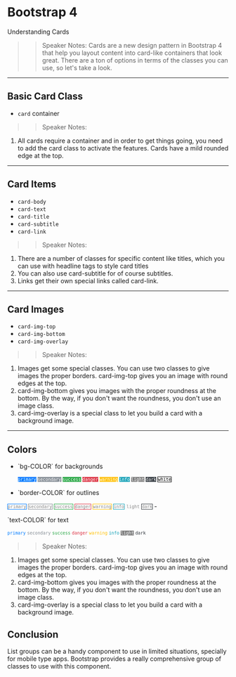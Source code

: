 <!-- .slide: data-state="title" -->
# Bootstrap 4
Understanding Cards

> > Speaker Notes:
Cards are a new design pattern in Bootstrap 4 that help you layout content into card-like containers that look great. There are a ton of options in terms of the classes you can use, so let's take a look.

---

<!-- .slide: data-state="hasicon" -->

## <i class="fa fa-list-alt"></i> Basic Card Class

- `card` container

> > Speaker Notes:
1. All cards require a container and in order to get things going, you need to add the card class to activate the features. Cards have a mild rounded edge at the top.

---

<!-- .slide: data-state="hasicon" -->

## <i class="fa fa-list-alt"></i> Card Items

- `card-body`
- `card-text`
- `card-title`
- `card-subtitle`
- `card-link`

> > Speaker Notes:
1. There are a number of classes for specific content like titles, which you can use with headline tags to style card titles
2. You can also use card-subtitle for of course subtitles.
3. Links get their own special links called card-link.

---

<!-- .slide: data-state="hasicon" -->

## <i class="fa fa-list-alt"></i> Card Images

- `card-img-top`
- `card-img-bottom`
- `card-img-overlay`

> > Speaker Notes:
1. Images get some special classes. You can use two classes to give images the proper borders. card-img-top gives you an image with round edges at the top.
2. card-img-bottom gives you images with the proper roundness at the bottom. By the way, if you don't want the roundness, you don't use an image class.
3. card-img-overlay is a special class to let you build a card with a background image.

---

<!-- .slide: data-state="hasicon" -->

## <i class="fa fa-list-alt"></i> Colors
- <p contenteditable>`bg-COLOR` for backgrounds</p>
  <small style="line-height: 120%; vertical-align: text-bottom;">
    <code style="background-color:#007bff; color: white;">primary</code>
    <code style="background-color:#868e96; color: white;">secondary</code>
    <code style="background-color:#28a745; color: white;">success</code>
    <code style="background-color:#dc3545; color: white;">danger</code>
    <code style="background-color:#ffc107; color: white;">warning</code>
    <code style="background-color:#17a2b8; color: white;">info</code>
    <code style="background-color:#f8f9fa; color: white; background-color:gray;">light</code>
    <code style="background-color:#343a40; color: white;">dark</code>
    <code style="background-color:#fff; border: 1px solid black; color: black;">white</code>
  </small>
- <p contenteditable>`border-COLOR` for outlines</p>
<small style="line-height: 120%; vertical-align: text-bottom;">
  <code style="background: transparent; border: 1px solid #007bff; color: #888;">primary</code>
  <code style="background: transparent; border: 1px solid #868e96; color: #888;">secondary</code>
  <code style="background: transparent; border: 1px solid #28a745; color: #888;">success</code>
  <code style="background: transparent; border: 1px solid #dc3545; color: #888;">danger</code>
  <code style="background: transparent; border: 1px solid #ffc107; color: #888;">warning</code>
  <code style="background: transparent; border: 1px solid #17a2b8; color: #888;">info</code>
  <code style="background: transparent; border: 1px solid #f8f9fa; color: #888;">light</code>
  <code style="background: transparent; border: 1px solid #343a40; color: #888;">dark</code>
</small>
- <p contenteditable>`text-COLOR` for text</p>
  <small style="line-height: 120%; vertical-align: text-bottom;">
    <code style="color:#007bff">primary</code>
    <code style="color:#868e96">secondary</code>
    <code style="color:#28a745">success</code>
    <code style="color:#dc3545">danger</code>
    <code style="color:#ffc107">warning</code>
    <code style="color:#17a2b8">info</code>
    <code style="color:#f8f9fa; background-color:gray;">light</code>
    <code style="color:#343a40">dark</code>
  </small>

> > Speaker Notes:
1. Images get some special classes. You can use two classes to give images the proper borders. card-img-top gives you an image with round edges at the top.
2. card-img-bottom gives you images with the proper roundness at the bottom. By the way, if you don't want the roundness, you don't use an image class.
3. card-img-overlay is a special class to let you build a card with a background image.


## Conclusion
List groups can be a handy component to use in limited situations, specially for mobile type apps. Bootstrap provides a really comprehensive group of classes to use with this component.

